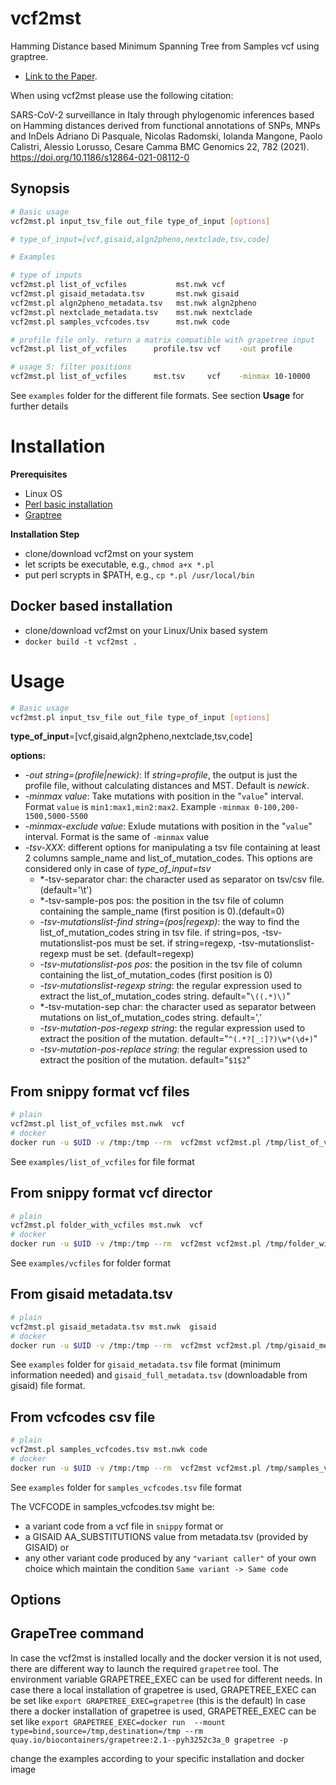 # vcf2mst

Hamming Distance based Minimum Spanning Tree from Samples vcf using graptree.

 - [Link to the Paper](https://bmcgenomics.biomedcentral.com/articles/10.1186/s12864-021-08112-0).


When using vcf2mst please use the following citation:

SARS-CoV-2 surveillance in Italy through phylogenomic inferences based on Hamming distances derived from functional annotations of SNPs, MNPs and InDels
Adriano Di Pasquale, Nicolas Radomski, Iolanda Mangone, Paolo Calistri, Alessio Lorusso, Cesare Camma
BMC Genomics 22, 782 (2021). https://doi.org/10.1186/s12864-021-08112-0

## Synopsis

```sh
# Basic usage
vcf2mst.pl input_tsv_file out_file type_of_input [options]

# type_of_input=[vcf,gisaid,algn2pheno,nextclade,tsv,code]

# Examples

# type of inputs
vcf2mst.pl list_of_vcfiles           mst.nwk vcf
vcf2mst.pl gisaid_metadata.tsv       mst.nwk gisaid
vcf2mst.pl algn2pheno_metadata.tsv   mst.nwk algn2pheno
vcf2mst.pl nextclade_metadata.tsv    mst.nwk nextclade
vcf2mst.pl samples_vcfcodes.tsv      mst.nwk code

# profile file only. return a matrix compatible with grapetree input
vcf2mst.pl list_of_vcfiles      profile.tsv vcf    -out profile 

# usage 5: filter positions
vcf2mst.pl list_of_vcfiles      mst.tsv     vcf    -minmax 10-10000
```

See `examples` folder for the different file formats. See section **Usage** for further details  

# Installation

**Prerequisites**

- Linux OS
- [Perl basic installation](https://www.perl.org/)
- [Graptree](https://github.com/achtman-lab/GrapeTree)

**Installation Step**

- clone/download vcf2mst on your system
- let scripts be executable, e.g., `chmod a+x *.pl`
- put perl scrypts in $PATH, e.g., `cp *.pl /usr/local/bin` 

## Docker based installation

- clone/download vcf2mst on your Linux/Unix based system
- `docker build -t vcf2mst . `


# Usage

```sh
# Basic usage
vcf2mst.pl input_tsv_file out_file type_of_input [options]
```

**type_of_input**=[vcf,gisaid,algn2pheno,nextclade,tsv,code]

**options:**

* *-out string=(profile|newick)*: If *string=profile*, the output is just the profile file, without calculating distances and MST. Default is *newick*.
* *-minmax value*: Take mutations with position in the "`value`" interval. Format `value` is `min1:max1,min2:max2`. Example `-minmax 0-100,200-1500,5000-5500`
* *-minmax-exclude value*: Exlude mutations with position in the "`value`" interval. Format is the same of `-minmax` value
* *-tsv-XXX*: different options for manipulating a tsv file containing at least 2 columns sample_name and list_of_mutation_codes. This options are considered only in case of *type_of_input=tsv*
  * *-tsv-separator char: the character used as separator on tsv/csv file.(default='\t')
  * *-tsv-sample-pos pos: the position in the tsv file of column containing the sample_name (first position is 0).(default=0)
  * *-tsv-mutationslist-find string=(pos|regexp)*: the way to find the list_of_mutation_codes string in tsv file. if string=pos, -tsv-mutationslist-pos must be set.  if string=regexp, -tsv-mutationslist-regexp must be set. (default=regexp)
  * *-tsv-mutationslist-pos pos*: the position in the tsv file of column containing the list_of_mutation_codes (first position is 0) 
  * *-tsv-mutationslist-regexp string*: the regular expression used to extract the list_of_mutation_codes string. default="`\((.*)\)`"
  * *-tsv-mutation-sep char: the character used as separator between mutations on list_of_mutation_codes string. default=','
  * *-tsv-mutation-pos-regexp string*:  the regular expression used to extract the position of the mutation. default="`^(.*?[_:]?)\w*(\d+)`"
  * *-tsv-mutation-pos-replace string*: the regular expression used to extract the position of the mutation. default="`$1$2`"

## From snippy format vcf files 

```sh
# plain
vcf2mst.pl list_of_vcfiles mst.nwk  vcf
# docker
docker run -u $UID -v /tmp:/tmp --rm  vcf2mst vcf2mst.pl /tmp/list_of_vcfiles  /tmp/mst.nwk vcf
``` 

See `examples/list_of_vcfiles` for file format

## From snippy format vcf director

```sh
# plain
vcf2mst.pl folder_with_vcfiles mst.nwk  vcf
# docker
docker run -u $UID -v /tmp:/tmp --rm  vcf2mst vcf2mst.pl /tmp/folder_with_vcfiles /tmp/mst.nwk vcf 
```

See `examples/vcfiles` for folder format 

## From gisaid metadata.tsv 

```sh
# plain
vcf2mst.pl gisaid_metadata.tsv mst.nwk  gisaid
# docker
docker run -u $UID -v /tmp:/tmp --rm  vcf2mst vcf2mst.pl /tmp/gisaid_metadata.tsv /tmp/mst.nwk  gisaid
```

See `examples` folder for  `gisaid_metadata.tsv` file format (minimum information needed) and  `gisaid_full_metadata.tsv` (downloadable from gisaid) file format.


## From vcfcodes csv file

```sh
# plain
vcf2mst.pl samples_vcfcodes.tsv mst.nwk code
# docker
docker run -u $UID -v /tmp:/tmp --rm  vcf2mst vcf2mst.pl /tmp/samples_vcfcodes.tsv  /tmp/mst.nwk code
```

See `examples` folder for `samples_vcfcodes.tsv`  file format

The VCFCODE in samples_vcfcodes.tsv might be:

* a variant code from a vcf file in `snippy` format or
* a GISAID AA_SUBSTITUTIONS value from metadata.tsv (provided by GISAID) or 
* any other variant code produced by any `"variant caller"` of your own choice which maintain the condition `Same variant -> Same code` 


## Options



## GrapeTree command

In case the vcf2mst is installed locally and the docker version it is not used, there are different way to launch the required `grapetree` tool.
The environment variable GRAPETREE_EXEC can be used for different needs. 
In case there a local installation of grapetree is used, GRAPETREE_EXEC can be set like  `export GRAPETREE_EXEC=grapetree`  (this is the default)
In case there a docker installation of grapetree is used, GRAPETREE_EXEC can be set like  `export GRAPETREE_EXEC=docker run  --mount type=bind,source=/tmp,destination=/tmp --rm quay.io/biocontainers/grapetree:2.1--pyh3252c3a_0 grapetree -p`  

change the examples according to your specific installation and docker image

